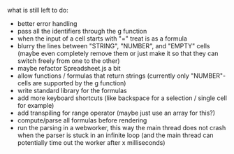 what is still left to do:
- better error handling
- pass all the identifiers through the g function
- when the input of a cell starts with "=" treat is as a formula
- blurry the lines between "STRING", "NUMBER", and "EMPTY" cells (maybe even completely remove them or just make it so that they can switch freely from one to the other)
- maybe refactor Spreadsheet.js a bit
- allow functions / formulas that return strings (currently only "NUMBER"-cells are supported by the g function)
- write standard library for the formulas
- add more keyboard shortcuts (like backspace for a selection / single cell for example)
- add transpiling for range operator (maybe just use an array for this?)
- compute/parse all formulas before rendering
- run the parsing in a webworker, this way the main thread does not crash when the parser is stuck in an infinite loop (and the main thread can potentially time out the worker after x milliseconds)
